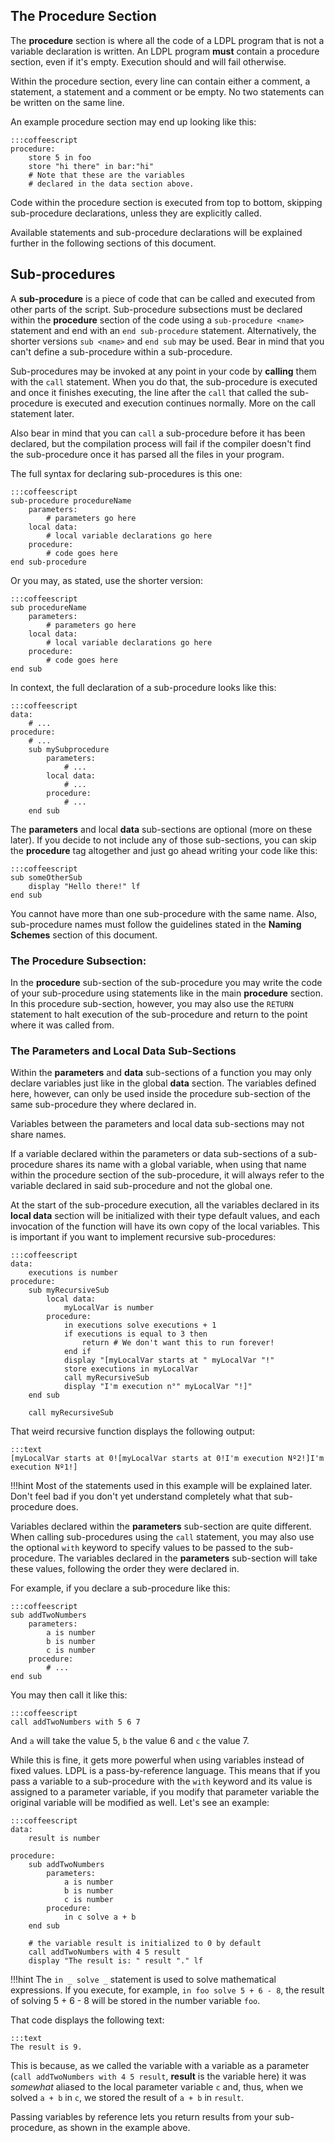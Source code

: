 ## The Procedure Section

The **procedure** section is where all the code of a LDPL program that is not a
variable declaration is written. An LDPL program **must** contain a procedure
section, even if it's empty. Execution should and will fail otherwise.

Within the procedure section, every line can contain either a comment,
a statement, a statement and a comment or be empty. No two statements can be
written on the same line.

An example procedure section may end up looking like this:

    :::coffeescript
    procedure:
        store 5 in foo
        store "hi there" in bar:"hi"
        # Note that these are the variables
        # declared in the data section above.

Code within the procedure section is executed from top to bottom,
skipping sub-procedure declarations, unless they are explicitly called.

Available statements and sub-procedure declarations will be explained further
in the following sections of this document.

## Sub-procedures
A **sub-procedure** is a piece of code that can be called and executed from other
parts of the script. Sub-procedure subsections must be declared within the
**procedure** section of the code using a `sub-procedure <name>` statement and
end with an `end sub-procedure` statement. Alternatively, the shorter versions
`sub <name>` and `end sub` may be used. Bear in mind that you can't define a
sub-procedure within a sub-procedure. 

Sub-procedures may be invoked at any point in your code by **calling** them with
the `call` statement. When you do that, the sub-procedure is executed and once
it finishes executing, the line after the `call` that called the sub-procedure
is executed and execution continues normally. More on the call statement later.

Also bear in mind that you can `call` a
sub-procedure before it has been declared, but the compilation process will
fail if the compiler doesn't find the sub-procedure once it has parsed all the
files in your program.

The full syntax for declaring sub-procedures is this one:

    :::coffeescript
    sub-procedure procedureName
        parameters:
            # parameters go here
        local data:
            # local variable declarations go here
        procedure:
            # code goes here
    end sub-procedure
    
Or you may, as stated, use the shorter version:

    :::coffeescript
    sub procedureName
        parameters:
            # parameters go here
        local data:
            # local variable declarations go here
        procedure:
            # code goes here
    end sub
    
In context, the full declaration of a sub-procedure looks like this:

    :::coffeescript
    data:
        # ...
    procedure:
        # ...
        sub mySubprocedure
            parameters:
                # ...
            local data:
                # ...
            procedure:
                # ...
        end sub

The **parameters** and local **data** sub-sections are optional (more on these
later). If you decide to not include any of those sub-sections, you can skip
the **procedure** tag altogether and just go ahead writing your code like this:

    :::coffeescript
    sub someOtherSub
        display "Hello there!" lf
    end sub

You cannot have more than one sub-procedure with the same name. Also,
sub-procedure names must follow the guidelines stated in the **Naming Schemes**
section of this document.

### The Procedure Subsection:

In the **procedure** sub-section of the sub-procedure you may write the code
of your sub-procedure using statements like in the main **procedure** section.
In this procedure sub-section, however, you may also use the `RETURN` statement
to halt execution of the sub-procedure and return to the point where it was
called from.

### The Parameters and Local Data Sub-Sections

Within the **parameters** and **data** sub-sections of a function you may only
declare variables just like in the global **data** section. The variables
defined here, however, can only be used inside the procedure sub-section of the
same sub-procedure they where declared in.

Variables between the parameters and local data sub-sections may not share
names.

If a variable declared within the parameters or data sub-sections of
a sub-procedure shares its name with a global variable, when using that name 
within the procedure section of the sub-procedure, it will always refer to the
variable declared in said sub-procedure and not the global one.

At the start of the sub-procedure execution, all the variables declared in its
**local data** section will be initialized with their type default values, and
each invocation of the function will have its own copy of the local variables.
This is important if you want to implement recursive sub-procedures:

    :::coffeescript
    data:
        executions is number
    procedure:
        sub myRecursiveSub
            local data:
                myLocalVar is number
            procedure:
                in executions solve executions + 1
                if executions is equal to 3 then
                    return # We don't want this to run forever!
                end if
                display "[myLocalVar starts at " myLocalVar "!"
                store executions in myLocalVar
                call myRecursiveSub
                display "I'm execution n°" myLocalVar "!]"
        end sub
        
        call myRecursiveSub
        
That weird recursive function displays the following output:

    :::text
    [myLocalVar starts at 0![myLocalVar starts at 0!I'm execution Nº2!]I'm execution Nº1!]
    
!!!hint
    Most of the statements used in this example will be explained later.
    Don't feel bad if you don't yet understand completely what that sub-procedure
    does.

Variables declared within the **parameters** sub-section are quite different.
When calling sub-procedures using the `call` statement, you may also use the
optional `with` keyword to specify values to be passed to the sub-procedure.
The variables declared in the **parameters** sub-section will take these values,
following the order they were declared in.

For example, if you declare a sub-procedure like this:

    :::coffeescript
    sub addTwoNumbers
        parameters:
            a is number
            b is number
            c is number
        procedure:
            # ...
    end sub
    
You may then call it like this:

    :::coffeescript
    call addTwoNumbers with 5 6 7
    
And `a` will take the value 5, `b` the value 6 and `c` the value 7.

While this is fine, it gets more powerful when using variables instead of
fixed values. LDPL is a pass-by-reference language. This means that if you
pass a variable to a sub-procedure with the `with` keyword and its value is
assigned to a parameter variable, if you modify that parameter variable the
original variable will be modified as well. Let's see an example:

    :::coffeescript
    data:
        result is number
    
    procedure:
        sub addTwoNumbers
            parameters:
                a is number
                b is number
                c is number
            procedure:
                in c solve a + b
        end sub

        # the variable result is initialized to 0 by default
        call addTwoNumbers with 4 5 result
        display "The result is: " result "." lf
        
!!!hint
    The `in _ solve _` statement is used to solve mathematical expressions.
    If you execute, for example, `in foo solve 5 + 6 - 8`, the result of solving
    5 + 6 - 8 will be stored in the number variable `foo`.
        
        
That code displays the following text:

    :::text
    The result is 9.
    
This is because, as we called the variable with a variable as a parameter
(`call addTwoNumbers with 4 5 result`, **result** is the variable here) it was
*somewhat* aliased to the local parameter variable `c` and, thus, when we
solved `a + b` in `c`, we stored the result of `a + b` in `result`.

Passing variables by reference lets you return results from your sub-procedure,
as shown in the example above.





